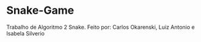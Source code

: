 # Snake-Game
Trabalho de Algoritmo 2 Snake. Feito por: Carlos Okarenski, Luiz Antonio e Isabela Silverio

